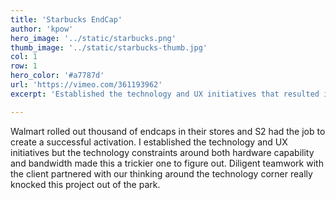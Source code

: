 ```yaml
---
title: 'Starbucks EndCap'
author: 'kpow'
hero_image: '../static/starbucks.png'
thumb_image: '../static/starbucks-thumb.jpg'
col: 1
row: 1
hero_color: '#a7787d'
url: 'https://vimeo.com/361193962'
excerpt: 'Established the technology and UX initiatives that resulted in the first touchscreen endcaps in Walmart for Starbucks.'

---
```


Walmart rolled out thousand of endcaps in their stores and S2 had the job to create a successful activation. I established the technology and UX initiatives but the technology constraints around both hardware capability and bandwidth made this a trickier one to figure out. Diligent teamwork with the client partnered with our thinking around the technology corner really knocked this project out of the park.
